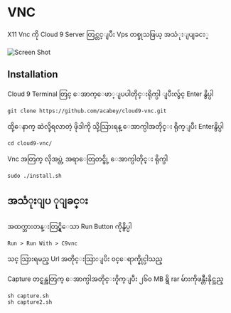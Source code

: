 VNC
===

X11 Vnc ကို Cloud 9 Server တြင္တင္ျပီး Vps တစ္ခုသဖြယ္ အသံုးျပျခငး္

![Screen Shot](screenshot.png)

Installation
------------

Cloud 9 Terminal တြင္ ေအာက္ေဖာ္ျပပါတိုင္းရိုက္ပါ ျပီးလွ်င္ Enter နွိပ္ပါ
    
    
    git clone https://github.com/acabey/cloud9-vnc.git


ထို့ေနာက္ ဆဲလို့ရလာတဲ့ ဖိုဒါကို သို့သြားရန္ ေအာက္ပါအတိုင္း ရိုက္ျပီး Enterနွိပ္ပါ

    cd cloud9-vnc/

Vnc အတြက္ လိုအပ္တဲ့ အရာေတြတင္ဖို့ ေအာက္ပါတိုင္း ရိုက္ပါ

    sudo ./install.sh
    


အသံုးျပ ုျခင္း
---------

အထက္ဘားတန္းတြင္ရွိေသာ Run Button ကိုနွိပ္ပါ

    Run > Run With > C9vnc
    
သင္ သြားရမည္ Url အတိုင္းသြားျပိး ၀င္ေရာက္နိုင္ပါသည္

Capture တင္ရန္အတြက္ ေအာက္ပါအတိုင္း၇ိုက္ျပီး ၂၆၀ MB ရွိ rar မ်ားကိုဖန္တိီးနိုင္သည္

    sh capture.sh 
    sh capture2.sh
 
